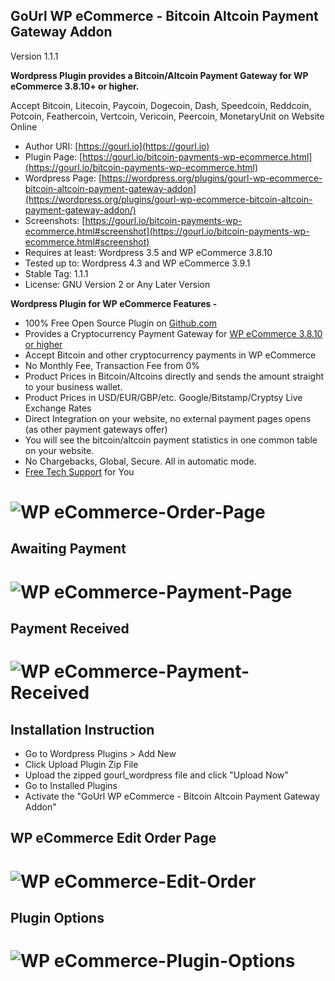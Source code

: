 
GoUrl WP eCommerce - Bitcoin Altcoin Payment Gateway Addon
-----------------------------------------------------------

Version 1.1.1


**Wordpress Plugin provides a Bitcoin/Altcoin Payment Gateway for WP eCommerce 3.8.10+ or higher.**

Accept Bitcoin, Litecoin, Paycoin, Dogecoin, Dash, Speedcoin, Reddcoin, Potcoin, Feathercoin, Vertcoin, Vericoin, Peercoin, MonetaryUnit on Website Online

* Author URI: [https://gourl.io](https://gourl.io)
* Plugin Page: [https://gourl.io/bitcoin-payments-wp-ecommerce.html](https://gourl.io/bitcoin-payments-wp-ecommerce.html)
* Wordpress Page: [https://wordpress.org/plugins/gourl-wp-ecommerce-bitcoin-altcoin-payment-gateway-addon](https://wordpress.org/plugins/gourl-wp-ecommerce-bitcoin-altcoin-payment-gateway-addon/)
* Screenshots: [https://gourl.io/bitcoin-payments-wp-ecommerce.html#screenshot](https://gourl.io/bitcoin-payments-wp-ecommerce.html#screenshot)
* Requires at least: Wordpress 3.5 and WP eCommerce 3.8.10
* Tested up to: Wordpress 4.3 and WP eCommerce 3.9.1 
* Stable Tag: 1.1.1
* License: GNU Version 2 or Any Later Version


**Wordpress Plugin for WP eCommerce Features -**

* 100% Free Open Source Plugin on [Github.com](https://github.com/cryptoapi/Bitcoin-Payments-WP-eCommerce)
* Provides a Cryptocurrency Payment Gateway for [WP eCommerce 3.8.10 or higher](https://wordpress.org/plugins/wp-e-commerce)
* Accept Bitcoin and other cryptocurrency payments in WP eCommerce
* No Monthly Fee, Transaction Fee from 0%
* Product Prices in Bitcoin/Altcoins directly and sends the amount straight to your business wallet.
* Product Prices in USD/EUR/GBP/etc. Google/Bitstamp/Cryptsy Live Exchange Rates
* Direct Integration on your website, no external payment pages opens (as other payment gateways offer)
* You will see the bitcoin/altcoin payment statistics in one common table on your website. 
* No Chargebacks, Global, Secure. All in automatic mode.
* [Free Tech Support](https://gourl.io/view/contact/Contact_Us.html) for You


# ![WP eCommerce-Order-Page](https://gourl.io/images/wp-ecommerce/screenshot-2.png)


Awaiting Payment
----------------
# ![WP eCommerce-Payment-Page](https://gourl.io/images/wp-ecommerce/screenshot-3.png)


Payment Received
----------------
# ![WP eCommerce-Payment-Received](https://gourl.io/images/wp-ecommerce/screenshot-4.png)


Installation Instruction
----------------
* Go to Wordpress Plugins > Add New
* Click Upload Plugin Zip File
* Upload the zipped gourl_wordpress file and click "Upload Now"
* Go to Installed Plugins
* Activate the "GoUrl WP eCommerce - Bitcoin Altcoin Payment Gateway Addon"

  
  
  
WP eCommerce Edit Order Page
----------------
   
# ![WP eCommerce-Edit-Order](https://gourl.io/images/wp-ecommerce/screenshot-5.png)



Plugin Options
----------------

  
# ![WP eCommerce-Plugin-Options](https://gourl.io/images/wp-ecommerce/screenshot-1.png)
  
  
